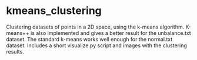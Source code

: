 # kmeans_clustering

Clustering datasets of points in a 2D space, using the k-means algorithm.
K-means++ is also implemented and gives a better result for the unbalance.txt dataset.
The standard k-means works well enough for the normal.txt dataset.
Includes a short visualize.py script and images with the clustering results.
